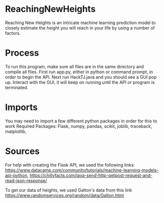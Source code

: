 # ReachingNewHeights
Reaching New Heights is an intricate machine learning prediction model to closely estimate the height you will reach in your life by using a number of factors.

# Process
To run this program, make sure all files are in the same directory and compile all files. 
First run app.py, either in python or command prompt, in order to begin the API.
Next run HackTJ.java and you should see a GUI pop up.
Interact with the GUI, it will keep on running until the API or program is terminated.

# Imports
You may need to import a few different python packages in order for this to work
Required Packages:
  Flask,
  numpy,
  pandas,
  scikit,
  joblib,
  traceback,
  matplotlib,

# Sources
For help with creating the Flask API, we used the following links: https://www.datacamp.com/community/tutorials/machine-learning-models-api-python, https://chillyfacts.com/java-send-http-getpost-request-and-read-json-response/

To get our data of heights, we used Galton's data from this link https://www.randomservices.org/random/data/Galton.html
